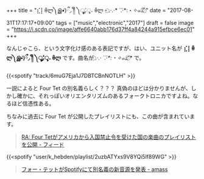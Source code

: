 +++
title = "⣎⡇ꉺლ༽இ•̛)ྀ◞ ༎ຶ ༽ৣৢ؞ৢ؞ؖ ꉺლ  -  ҉.·.·* ́ ̈.·*:・✧๑ඕั ҉"
date = "2017-08-31T17:17:17+09:00"
tags = ["music","electronic","2017"]
draft = false
image = "https://i.scdn.co/image/affe6640abb176d37ff4a84244a915efbce6ec01"
+++

なんじゃこら、という文字化け感のある表記ですが、はい、ユニット名が **⣎⡇ꉺლ༽இ•̛)ྀ◞ ༎ຶ ༽ৣৢ؞ৢ؞ؖ ꉺლ** です。曲名が **҉.·.·* ́ ̈.·*:・✧๑ඕั ҉** で。

{{<spotify "track/6muG7Eja1J7DBTCBnNOTLH" >}}

一説によると Four Tet の別名義らしく？？？ 真偽のほどは分かりませんが、しかし確かに、それっぽいオリエンタリズムのあるフォークトロニカですよね。なるほど信憑性ある。

ちなみに過去に Four Tet が公開したプレイリストにも、この曲が含まれています。

> [RA: Four Tetがアメリカから入国禁止令を受けた国の楽曲のプレイリストを公開 - フィード](https://jp.residentadvisor.net/feed/98269)

{{<spotify "user/k_hebden/playlist/2uzbATYxs9V8YQi5lf89WG" >}}

> [フォー・テットがSpotifyにて別名義の新音源を発表 - amass](http://amass.jp/92907/)
